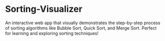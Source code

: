 # Sorting-Visualizer
An interactive web app that visually demonstrates the step-by-step process of sorting algorithms like Bubble Sort, Quick Sort, and Merge Sort. Perfect for learning and exploring sorting techniques!
